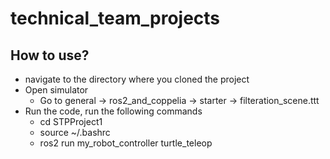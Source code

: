 # technical_team_projects
## How to use?
* navigate to the directory where you cloned the project
* Open simulator
  - Go to general &rarr; ros2_and_coppelia &rarr; starter &rarr; filteration_scene.ttt
* Run the code, run the following commands
  - cd STPProject1
  - source ~/.bashrc
  - ros2 run my_robot_controller turtle_teleop
